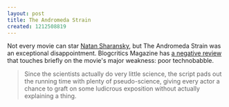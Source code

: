 ```yaml
---
layout: post
title: The Andromeda Strain
created: 1212508819
---
```

Not every movie can star [Natan Sharansky](http://en.wikipedia.org/wiki/Natan_Sharansky), but The Andromeda Strain was an exceptional disappointment.  Blogcritics Magazine has [a negative review](http://blogcritics.org/archives/2008/05/30/180556.php) that touches briefly on the movie's major weakness:  poor technobabble.

> Since the scientists actually do very little science, the script pads out the running time with plenty of pseudo-science, giving every actor a chance to graft on some ludicrous exposition without actually explaining a thing.
